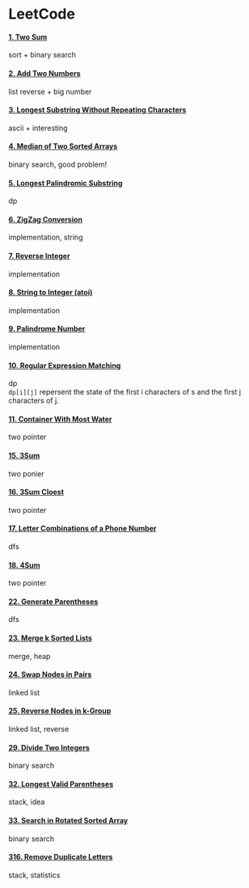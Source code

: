 LeetCode
====

#### [1. Two Sum](https://leetcode.com/problems/two-sum/)  
sort + binary search  


#### [2. Add Two Numbers](https://leetcode.com/problems/add-two-numbers/)  
list reverse + big number


#### [3. Longest Substring Without Repeating Characters](https://leetcode.com/problems/longest-substring-without-repeating-characters/)  
ascii + interesting

#### [4. Median of Two Sorted Arrays](https://leetcode.com/problems/median-of-two-sorted-arrays/)
binary search, good problem!

#### [5. Longest Palindromic Substring](https://leetcode.com/problems/longest-palindromic-substring/)  
dp

#### [6. ZigZag Conversion](https://leetcode.com/problems/zigzag-conversion/)
implementation, string

#### [7. Reverse Integer](https://leetcode.com/problems/reverse-integer/)
implementation

#### [8. String to Integer (atoi)](https://leetcode.com/problems/string-to-integer-atoi/)
implementation

#### [9. Palindrome Number](https://leetcode.com/problems/palindrome-number/)
implementation

#### [10. Regular Expression Matching](https://leetcode.com/problems/regular-expression-matching/)  
dp   
`dp[i][j]` repersent the state of the first i characters of s and the first j characters of j.   

#### [11. Container With Most Water](https://leetcode.com/problems/container-with-most-water/)  
two pointer  

#### [15. 3Sum](https://leetcode.com/problems/3sum/)  
two ponier  

#### [16. 3Sum Cloest](https://leetcode.com/problems/3sum-closest/)  
two pointer  

#### [17. Letter Combinations of a Phone Number](https://leetcode.com/problems/letter-combinations-of-a-phone-number/)  
dfs  

#### [18. 4Sum](https://leetcode.com/problems/4sum/)  
two pointer  

#### [22. Generate Parentheses](https://leetcode.com/problems/generate-parentheses/)  
dfs  

#### [23. Merge k Sorted Lists](https://leetcode.com/problems/merge-k-sorted-lists/)  
merge, heap  

#### [24. Swap Nodes in Pairs](https://leetcode.com/problems/swap-nodes-in-pairs/)  
linked list  

#### [25. Reverse Nodes in k-Group](https://leetcode.com/problems/reverse-nodes-in-k-group/)  
linked list, reverse  

#### [29. Divide Two Integers](https://leetcode.com/problems/divide-two-integers/)  
binary search  

#### [32. Longest Valid Parentheses](https://leetcode.com/problems/longest-valid-parentheses/)  
stack, idea  

#### [33. Search in Rotated Sorted Array](https://leetcode.com/problems/search-in-rotated-sorted-array/)  
binary search    

#### [316. Remove Duplicate Letters](https://leetcode.com/problems/remove-duplicate-letters/)  
stack, statistics  
